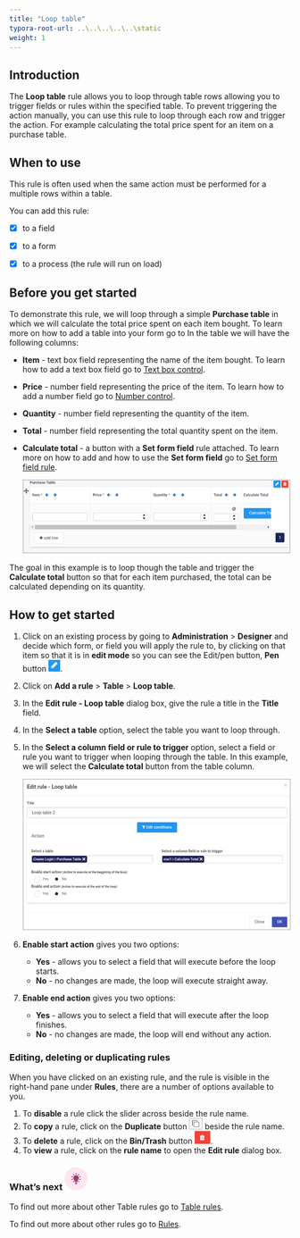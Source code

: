 ```yaml
---
title: "Loop table"
typora-root-url: ..\..\..\..\..\static
weight: 1
---
```


## Introduction

The **Loop table** rule allows you to loop through table rows allowing you to trigger fields or rules within the specified table. To prevent triggering the action manually, you can use this rule to loop through each row and trigger the action. For example calculating the total price spent for an item on a purchase table.

## When to use 

This rule is often used when the same action must be performed for a multiple rows within a table.

You can add this rule:

- [x] to a field
- [x] to a form 
- [x] to a process (the rule will run on load)



## Before you get started

To demonstrate this rule, we will loop through a simple **Purchase table** in which we will calculate the total price spent on each item bought. To learn more on how to add a table into your form go to In the table we will have the following columns:

- **Item** - text box field representing the name of the item bought. To learn how to add a text box field go to [Text box control](/docs/platform/controls/input/textbox/).

- **Price** - number field representing the price of the item. To learn how to add a number field go to [Number control](/docs/platform/controls/input/number/).

- **Quantity** - number field representing the quantity of the item.

- **Total** - number field representing the total quantity spent on the item.

- **Calculate total** - a button with a **Set form field** rule attached. To learn more on how to add and how to use the **Set form field** go to [Set form field rule](/docs/platform/rules/data/set-form-field/).

  ![Edit rule - purchase table](/images/loop-table-purchase-table.jpg)

The goal in this example is to loop though the table and trigger the **Calculate total** button so that for each item purchased, the total can be calculated depending on its quantity.

## How to get started

1. Click on an existing process by going to **Administration** > **Designer** and decide which form, or field you will apply the rule to, by clicking on that item so that it is in **edit mode** so you can see the Edit/pen button, **Pen** button ![Pen button](/images/penicon.png).

2. Click on **Add a rule** > **Table** > **Loop table**.

3. In the **Edit rule - Loop table** dialog box, give the rule a title in the **Title** field.

4. In the **Select a table** option, select the table you want to loop through.

5. In the **Select a column field or rule to trigger** option, select a field or rule you want to trigger when looping through the table. In this example, we will select the **Calculate total** button from the table column.

   ![Edit rule - loop table](/images/loop-table-edit-rule.jpg)

6. **Enable start action** gives you two options:

   - **Yes** - allows you to select a field that will execute before the loop starts.
   - **No** - no changes are made, the loop will execute straight away.

7. **Enable end action** gives you two options: 

   - **Yes** - allows you to select a field that will execute after the loop finishes.
   - **No** - no changes are made, the loop will end without any action.

### Editing, deleting or duplicating rules

When you have clicked on an existing rule, and the rule is visible in the right-hand pane under **Rules**, there are a number of options available to you.

1. To **disable** a rule click the slider across beside the rule name.
2. To **copy** a rule, click on the **Duplicate** button ![Duplicate button](/images/duplicate-button.jpg) beside the rule name.
3. To **delete** a rule, click on the **Bin/Trash** button ![Bin/Trash button](/images/bin.png).
4. To **view** a rule, click on the **rule name** to open the **Edit rule** dialog box.

### What’s next ![Idea icon](/images/18.png)

To find out more about other Table rules go to [Table rules](/docs/platform/rules/tables/).

To find out more about other rules go to [Rules](/docs/platform/rules/).

